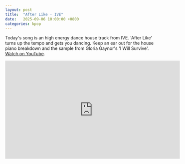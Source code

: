 ```yaml
---
layout: post
title:  "After Like - IVE"
date:   2025-09-06 10:00:00 +0800
categories: kpop
---
```


Today's song is an high energy dance house track from IVE. 'After Like' turns up the tempo and gets you dancing. Keep an ear out for the house piano breakdown and the sample from Gloria Gaynor's 'I Will Survive'. <a href="https://www.youtube.com/watch?v=F0B7HDiY-10">Watch on YouTube</a>.

<iframe width="560" height="315" src="https://www.youtube.com/embed/F0B7HDiY-10" title="YouTube video player" frameborder="0" allowfullscreen></iframe>
